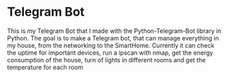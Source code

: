 # Telegram Bot
This is my Telegram Bot that I made with the Python-Telegram-Bot library in Python.
The goal is to make a Telegram bot, that can manage everything in my house, from the networking to the SmartHome.
Currently it can check the uptime for important devices, run a ipscan with nmap, get the energy consumption of the house, turn of lights in different rooms and get the temperature for each room
